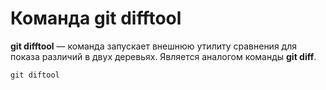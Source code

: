 # Команда **git difftool**

**git difftool** — команда запускает внешнюю утилиту сравнения для показа различий в двух деревьях. Является аналогом команды **git diff**.

```
git diftool
```